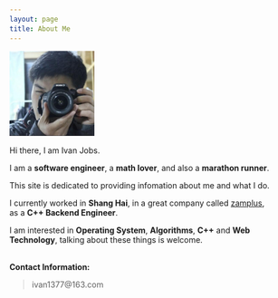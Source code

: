 ```yaml
---
layout: page
title: About Me
---
```

<img src="/assets/head.jpg" style="width:150px;height:150px">

Hi there, I am Ivan Jobs.

I am a <b>software engineer</b>, a <b>math lover</b>, and also a <b>marathon runner</b>.

This site is dedicated to providing infomation about me and what I do.

I currently worked in **Shang Hai**, in a great company called [zamplus](http://www.zamplus.com/),<br/>
as a <b>C++ Backend Engineer</b>.

I am interested in <b>Operating System</b>, <b>Algorithms</b>, <b>C++</b> and <b>Web Technology</b>, talking about these things is welcome.

<p><br /><b>Contact Information:</b></p>
<blockquote>
ivan1377@163.com
</blockquote>
